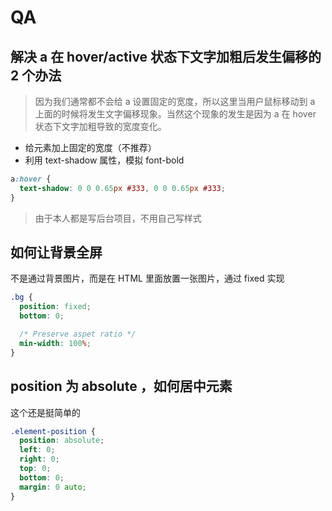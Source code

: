 # QA

## 解决 a 在 hover/active 状态下文字加粗后发生偏移的 2 个办法

> 因为我们通常都不会给 a 设置固定的宽度，所以这里当用户鼠标移动到 a 上面的时候将发生文字偏移现象。当然这个现象的发生是因为 a 在 hover 状态下文字加粗导致的宽度变化。

- 给元素加上固定的宽度（不推荐）
- 利用 text-shadow 属性，模拟 font-bold

```css
a:hover {
  text-shadow: 0 0 0.65px #333, 0 0 0.65px #333;
}
```

> 由于本人都是写后台项目，不用自己写样式

## 如何让背景全屏

不是通过背景图片，而是在 HTML 里面放置一张图片，通过 fixed 实现

```css
.bg {
  position: fixed;
  bottom: 0;

  /* Preserve aspet ratio */
  min-width: 100%;
}
```

## position 为 absolute ，如何居中元素

这个还是挺简单的

```css
.element-position {
  position: absolute;
  left: 0;
  right: 0;
  top: 0;
  bottom: 0;
  margin: 0 auto;
}
```
